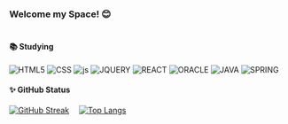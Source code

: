 <!--
**ES1230/ES1230** is a ✨ _special_ ✨ repository because its `README.md` (this file) appears on your GitHub profile.

Here are some ideas to get you started:

- 🔭 I’m currently working on ...
- 🌱 I’m currently learning ...
- 👯 I’m looking to collaborate on ...
- 🤔 I’m looking for help with ...
- 💬 Ask me about ...
- 📫 How to reach me: ...
- 😄 Pronouns: ...
- ⚡ Fun fact: ...

![ES1230's github stats](https://github-readme-stats.vercel.app/api?username=ES1230&show_icons=true&theme=gruvbox)
[![Top Langs](https://github-readme-stats.vercel.app/api/top-langs/?username=ES1230&layout=compact)](https://github.com/anuraghazra/github-readme-stats)

https://github.com/Envoy-VC/awesome-badges

-->

<div align="center"></div>
<h3><strong> Welcome my Space!  😊  </strong></h3> 


#
    
#### 📚 Studying
  
![HTML5](https://img.shields.io/badge/HTML5-E34F26?style=for-the-badge&logo=html5&logoColor=white)
![CSS](https://img.shields.io/badge/CSS-239120?&style=for-the-badge&logo=css3&logoColor=white)
![js](https://img.shields.io/badge/JavaScript-F7DF1E?style=for-the-badge&logo=JavaScript&logoColor=white)
![JQUERY](https://img.shields.io/badge/jQuery-0769AD?style=for-the-badge&logo=jquery&logoColor=white)
![REACT](https://img.shields.io/badge/React-20232A?style=for-the-badge&logo=react&logoColor=61DAFB)
![ORACLE](https://img.shields.io/badge/Oracle-F80000?style=for-the-badge&logo=oracle&logoColor=black)
![JAVA](https://img.shields.io/badge/Java-ED8B00?style=for-the-badge&logo=openjdk&logoColor=white)
![SPRING](https://img.shields.io/badge/Spring-6DB33F?style=for-the-badge&logo=spring&logoColor=white)  

#### ✨ GitHub Status
  
[![GitHub Streak](https://streak-stats.demolab.com?user=ES1230&theme=dark&border_radius=13)](https://git.io/streak-stats) 
﻿[![Top Langs](https://github-readme-stats.vercel.app/api/top-langs/?username=ES1230&langs_count=10&layout=compact&theme=dark&border_radius=13)](https://github.com/ES1230/ES1230)﻿


